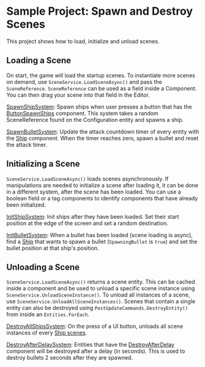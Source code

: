 # Sample Project: Spawn and Destroy Scenes

This project shows how to load, initialize and unload scenes.

## Loading a Scene

On start, the game will load the startup scenes. To instantiate more scenes on demand, use `SceneService.LoadSceneAsync()` and pass the `SceneReference`. `SceneReference` can be used as a field inside a Component. You can then drag your scene into that field in the Editor.

[SpawnShipSystem](Scripts/Ships/SpawnShipSystem.cs): Spawn ships when user presses a button that has the [ButtonSpawnShips](Components/Ships/ButtonSpawnShips.cs) component. This system takes a random SceneReference found on the Configuration entity and spawns a ship.

[SpawnBulletSystem](Scripts/Bullets/SpawnBulletSystem.cs): Update the attack countdown timer of every entity with the [Ship](Components/Ships/Ship.cs) component. When the timer reaches zero, spawn a bullet and reset the attack timer.

## Initializing a Scene

`SceneService.LoadSceneAsync()` loads scenes asynchronously. If manipulations are needed to initialize a scene after loading it, it can be done in a different system, after the scene has been loaded. You can use a boolean field or a tag components to identify components that have already been initialized.

[InitShipSystem](Scripts/Ships/InitShipSystem.cs): Init ships after they have been loaded. Set their start position at the edge of the screen and set a random destination.

[InitBulletSystem](Scripts/Bullets/InitBulletSystem.cs): When a bullet has been loaded (scene loading is async), find a [Ship](Components/Ships/Ship.cs) that wants to spawn a bullet (`SpawningBullet` is `true`) and set the bullet position at that ship's position.

## Unloading a Scene

`SceneService.LoadSceneAsync()` returns a scene entity. This can be cached inside a component and be used to unload a specific scene instance using `SceneService.UnloadSceneInstance()`. To unload all instances of a scene, use `SceneService.UnloadAllSceneInstances()`. Scenes that contain a single entity can also be destroyed using `PostUpdateCommands.DestroyEntity()` from inside an `Entities.ForEach`.

[DestroyAllShipsSystem](Scripts/Ships/DestroyAllShipsSystem.cs): On the press of a UI button, unloads all scene instances of every [Ship scenes](Scenes/Ships). 

[DestroyAfterDelaySystem](Scripts/DestroyAfterDelaySystem.cs): Entities that have the [DestroyAfterDelay](Components/Bullets/DestroyAfterDelay.cs) component will be destroyed after a delay (in seconds). This is used to destroy bullets 2 seconds after they are spawned.
